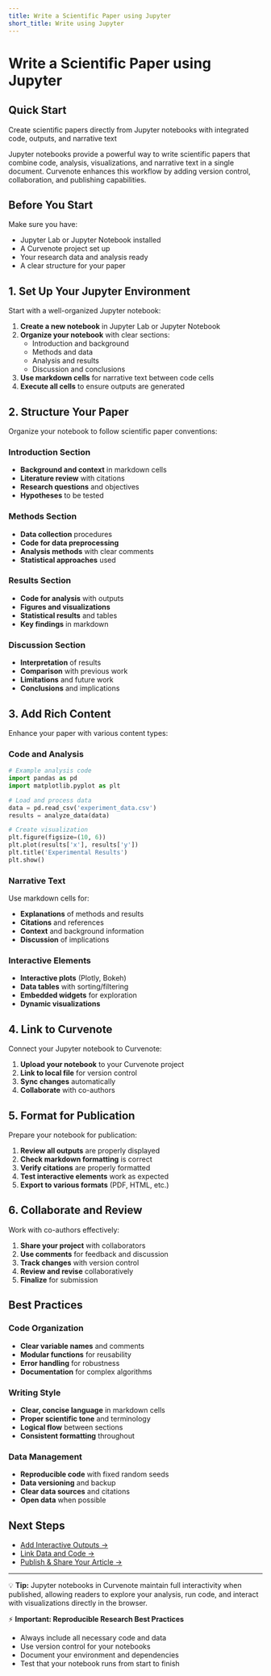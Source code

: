 ```yaml
---
title: Write a Scientific Paper using Jupyter
short_title: Write using Jupyter
---
```


# Write a Scientific Paper using Jupyter

## Quick Start
Create scientific papers directly from Jupyter notebooks with integrated code, outputs, and narrative text

Jupyter notebooks provide a powerful way to write scientific papers that combine code, analysis, visualizations, and narrative text in a single document. Curvenote enhances this workflow by adding version control, collaboration, and publishing capabilities.

## Before You Start

Make sure you have:
- Jupyter Lab or Jupyter Notebook installed
- A Curvenote project set up
- Your research data and analysis ready
- A clear structure for your paper

## 1. Set Up Your Jupyter Environment

Start with a well-organized Jupyter notebook:

1. **Create a new notebook** in Jupyter Lab or Jupyter Notebook
2. **Organize your notebook** with clear sections:
   - Introduction and background
   - Methods and data
   - Analysis and results
   - Discussion and conclusions
3. **Use markdown cells** for narrative text between code cells
4. **Execute all cells** to ensure outputs are generated

## 2. Structure Your Paper

Organize your notebook to follow scientific paper conventions:

### Introduction Section
- **Background and context** in markdown cells
- **Literature review** with citations
- **Research questions** and objectives
- **Hypotheses** to be tested

### Methods Section
- **Data collection** procedures
- **Code for data preprocessing**
- **Analysis methods** with clear comments
- **Statistical approaches** used

### Results Section
- **Code for analysis** with outputs
- **Figures and visualizations**
- **Statistical results** and tables
- **Key findings** in markdown

### Discussion Section
- **Interpretation** of results
- **Comparison** with previous work
- **Limitations** and future work
- **Conclusions** and implications

## 3. Add Rich Content

Enhance your paper with various content types:

### Code and Analysis
```python
# Example analysis code
import pandas as pd
import matplotlib.pyplot as plt

# Load and process data
data = pd.read_csv('experiment_data.csv')
results = analyze_data(data)

# Create visualization
plt.figure(figsize=(10, 6))
plt.plot(results['x'], results['y'])
plt.title('Experimental Results')
plt.show()
```

### Narrative Text
Use markdown cells for:
- **Explanations** of methods and results
- **Citations** and references
- **Context** and background information
- **Discussion** of implications

### Interactive Elements
- **Interactive plots** (Plotly, Bokeh)
- **Data tables** with sorting/filtering
- **Embedded widgets** for exploration
- **Dynamic visualizations**

## 4. Link to Curvenote

Connect your Jupyter notebook to Curvenote:

1. **Upload your notebook** to your Curvenote project
2. **Link to local file** for version control
3. **Sync changes** automatically
4. **Collaborate** with co-authors

## 5. Format for Publication

Prepare your notebook for publication:

1. **Review all outputs** are properly displayed
2. **Check markdown formatting** is correct
3. **Verify citations** are properly formatted
4. **Test interactive elements** work as expected
5. **Export to various formats** (PDF, HTML, etc.)

## 6. Collaborate and Review

Work with co-authors effectively:

1. **Share your project** with collaborators
2. **Use comments** for feedback and discussion
3. **Track changes** with version control
4. **Review and revise** collaboratively
5. **Finalize** for submission

## Best Practices

### Code Organization
- **Clear variable names** and comments
- **Modular functions** for reusability
- **Error handling** for robustness
- **Documentation** for complex algorithms

### Writing Style
- **Clear, concise language** in markdown cells
- **Proper scientific tone** and terminology
- **Logical flow** between sections
- **Consistent formatting** throughout

### Data Management
- **Reproducible code** with fixed random seeds
- **Data versioning** and backup
- **Clear data sources** and citations
- **Open data** when possible

## Next Steps

- [Add Interactive Outputs →](../editor/interactive-outputs.md)
- [Link Data and Code →](../editor/add-and-link-notebooks.md)
- [Publish & Share Your Article →](../getting-started/publish-article.md)

---

💡 **Tip:** Jupyter notebooks in Curvenote maintain full interactivity when published, allowing readers to explore your analysis, run code, and interact with visualizations directly in the browser.

⚡ **Important:
Reproducible Research Best Practices**

- Always include all necessary code and data
- Use version control for your notebooks
- Document your environment and dependencies
- Test that your notebook runs from start to finish
